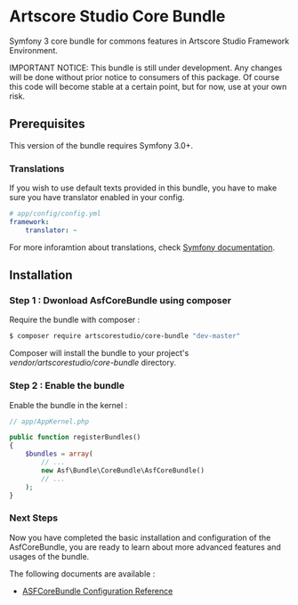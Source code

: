 # Artscore Studio Core Bundle

Symfony 3 core bundle for commons features in Artscore Studio Framework Environment.

IMPORTANT NOTICE: This bundle is still under development. Any changes will be done without prior notice to consumers of this package. Of course this code will become stable at a certain point, but for now, use at your own risk.

## Prerequisites

This version of the bundle requires Symfony 3.0+.

### Translations

If you wish to use default texts provided in this bundle, you have to make sure you have translator enabled in your config.

```yaml
# app/config/config.yml
framework:
    translator: ~
```

For more inforamtion about translations, check [Symfony documentation](https://symfony.com/doc/current/book/translation.html).

## Installation

### Step 1 : Dwonload AsfCoreBundle using composer

Require the bundle with composer :

```bash
$ composer require artscorestudio/core-bundle "dev-master"
```

Composer will install the bundle to your project's *vendor/artscorestudio/core-bundle* directory.

### Step 2 : Enable the bundle

Enable the bundle in the kernel :

```php
// app/AppKernel.php

public function registerBundles()
{
	$bundles = array(
		// ...
		new Asf\Bundle\CoreBundle\AsfCoreBundle()
		// ...
	);
}
```

### Next Steps

Now you have completed the basic installation and configuration of the AsfCoreBundle, you are ready to learn about more advanced features and usages of the bundle.

The following documents are available :

* [ASFCoreBundle Configuration Reference](configuration.md)